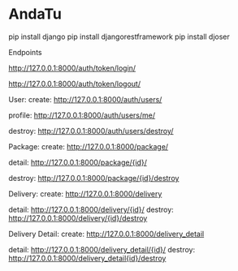 # AndaTu

pip install django
pip install djangorestframework
pip install djoser


Endpoints

http://127.0.0.1:8000/auth/token/login/

http://127.0.0.1:8000/auth/token/logout/

User:
  create: http://127.0.0.1:8000/auth/users/

  profile: http://127.0.0.1:8000/auth/users/me/

  destroy: http://127.0.0.1:8000/auth/users/destroy/

Package:
  create: http://127.0.0.1:8000/package/

  detail: http://127.0.0.1:8000/package/{id}/

  destroy: http://127.0.0.1:8000/package/{id}/destroy

Delivery:
  create: http://127.0.0.1:8000/delivery

  detail: http://127.0.0.1:8000/delivery/{id}/
  destroy: http://127.0.0.1:8000/delivery/{id}/destroy
  
Delivery Detail:
  create: http://127.0.0.1:8000/delivery_detail
  
  detail: http://127.0.0.1:8000/delivery_detail/{id}/
  destroy: http://127.0.0.1:8000/delivery_detail{id}/destroy
  
